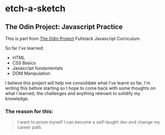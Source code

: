 # etch-a-sketch

## The Odin Project: Javascript Practice

This is part from [The Odin Project](www.theodinproject.com) Fullstack Javascript Curriculum.

So far I've learned:

- HTML
- CSS Basics
- Javascript fundamentals
- DOM Manipulation

I believe this project will help me consolidate what I've learnt so far, I'm writing this before starting so I hope to come back with some thoughts on what I learned, the challenges and anything relevant to solidify my knowledge.

### The reason for this:
> I want to prove myself I can become a self-taught dev and change my career path.